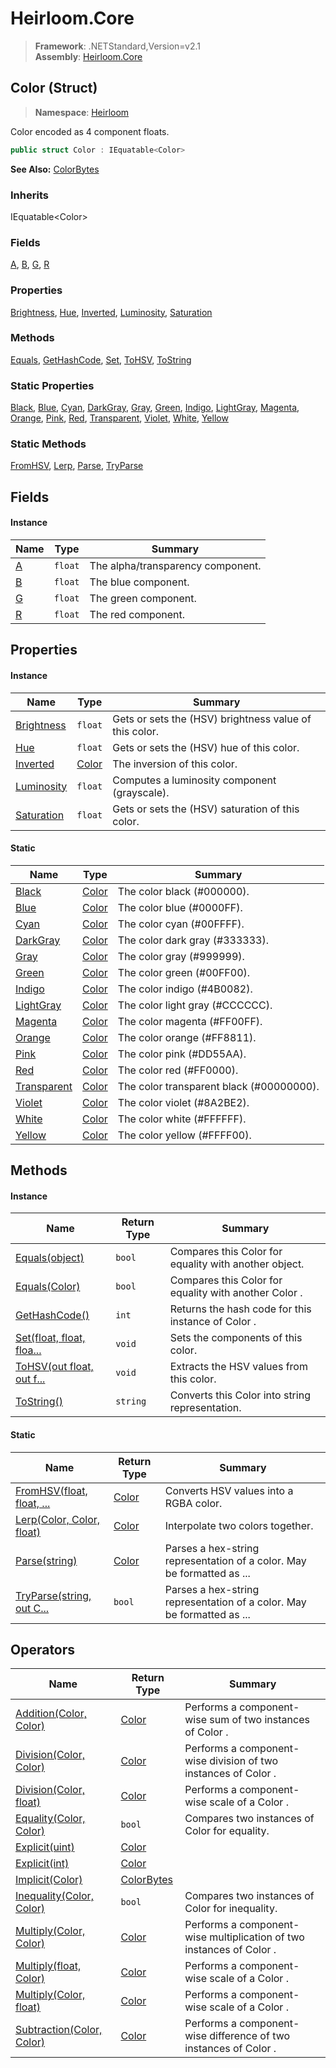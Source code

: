 # Heirloom.Core

> **Framework**: .NETStandard,Version=v2.1  
> **Assembly**: [Heirloom.Core][0]

## Color (Struct)

> **Namespace**: [Heirloom][0]

Color encoded as 4 component floats.

```cs
public struct Color : IEquatable<Color>
```

**See Also:** [ColorBytes][1]

### Inherits

IEquatable\<Color>

### Fields

[A][2], [B][3], [G][4], [R][5]

### Properties

[Brightness][6], [Hue][7], [Inverted][8], [Luminosity][9], [Saturation][10]

### Methods

[Equals][11], [GetHashCode][12], [Set][13], [ToHSV][14], [ToString][15]

### Static Properties

[Black][16], [Blue][17], [Cyan][18], [DarkGray][19], [Gray][20], [Green][21], [Indigo][22], [LightGray][23], [Magenta][24], [Orange][25], [Pink][26], [Red][27], [Transparent][28], [Violet][29], [White][30], [Yellow][31]

### Static Methods

[FromHSV][32], [Lerp][33], [Parse][34], [TryParse][35]

## Fields

#### Instance

| Name   | Type    | Summary                           |
|--------|---------|-----------------------------------|
| [A][2] | `float` | The alpha/transparency component. |
| [B][3] | `float` | The blue component.               |
| [G][4] | `float` | The green component.              |
| [R][5] | `float` | The red component.                |

## Properties

#### Instance

| Name             | Type        | Summary                                                |
|------------------|-------------|--------------------------------------------------------|
| [Brightness][6]  | `float`     | Gets or sets the (HSV) brightness value of this color. |
| [Hue][7]         | `float`     | Gets or sets the (HSV) hue of this color.              |
| [Inverted][8]    | [Color][36] | The inversion of this color.                           |
| [Luminosity][9]  | `float`     | Computes a luminosity component (grayscale).           |
| [Saturation][10] | `float`     | Gets or sets the (HSV) saturation of this color.       |

#### Static

| Name              | Type        | Summary                                  |
|-------------------|-------------|------------------------------------------|
| [Black][16]       | [Color][36] | The color black (#000000).               |
| [Blue][17]        | [Color][36] | The color blue (#0000FF).                |
| [Cyan][18]        | [Color][36] | The color cyan (#00FFFF).                |
| [DarkGray][19]    | [Color][36] | The color dark gray (#333333).           |
| [Gray][20]        | [Color][36] | The color gray (#999999).                |
| [Green][21]       | [Color][36] | The color green (#00FF00).               |
| [Indigo][22]      | [Color][36] | The color indigo (#4B0082).              |
| [LightGray][23]   | [Color][36] | The color light gray (#CCCCCC).          |
| [Magenta][24]     | [Color][36] | The color magenta (#FF00FF).             |
| [Orange][25]      | [Color][36] | The color orange (#FF8811).              |
| [Pink][26]        | [Color][36] | The color pink (#DD55AA).                |
| [Red][27]         | [Color][36] | The color red (#FF0000).                 |
| [Transparent][28] | [Color][36] | The color transparent black (#00000000). |
| [Violet][29]      | [Color][36] | The color violet (#8A2BE2).              |
| [White][30]       | [Color][36] | The color white (#FFFFFF).               |
| [Yellow][31]      | [Color][36] | The color yellow (#FFFF00).              |

## Methods

#### Instance

| Name                            | Return Type | Summary                                               |
|---------------------------------|-------------|-------------------------------------------------------|
| [Equals(object)][11]            | `bool`      | Compares this Color for equality with another object. |
| [Equals(Color)][11]             | `bool`      | Compares this Color for equality with another Color . |
| [GetHashCode()][12]             | `int`       | Returns the hash code for this instance of Color .    |
| [Set(float, float, floa...][13] | `void`      | Sets the components of this color.                    |
| [ToHSV(out float, out f...][14] | `void`      | Extracts the HSV values from this color.              |
| [ToString()][15]                | `string`    | Converts this Color into string representation.       |

#### Static

| Name                            | Return Type | Summary                                                                |
|---------------------------------|-------------|------------------------------------------------------------------------|
| [FromHSV(float, float, ...][32] | [Color][36] | Converts HSV values into a RGBA color.                                 |
| [Lerp(Color, Color, float)][33] | [Color][36] | Interpolate two colors together.                                       |
| [Parse(string)][34]             | [Color][36] | Parses a hex-string representation of a color. May be formatted as ... |
| [TryParse(string, out C...][35] | `bool`      | Parses a hex-string representation of a color. May be formatted as ... |

## Operators

| Name                            | Return Type     | Summary                                                              |
|---------------------------------|-----------------|----------------------------------------------------------------------|
| [Addition(Color, Color)][37]    | [Color][36]     | Performs a component-wise sum of two instances of Color .            |
| [Division(Color, Color)][38]    | [Color][36]     | Performs a component-wise division of two instances of Color .       |
| [Division(Color, float)][38]    | [Color][36]     | Performs a component-wise scale of a Color .                         |
| [Equality(Color, Color)][39]    | `bool`          | Compares two instances of Color for equality.                        |
| [Explicit(uint)][40]            | [Color][36]     |                                                                      |
| [Explicit(int)][40]             | [Color][36]     |                                                                      |
| [Implicit(Color)][41]           | [ColorBytes][1] |                                                                      |
| [Inequality(Color, Color)][42]  | `bool`          | Compares two instances of Color for inequality.                      |
| [Multiply(Color, Color)][43]    | [Color][36]     | Performs a component-wise multiplication of two instances of Color . |
| [Multiply(float, Color)][43]    | [Color][36]     | Performs a component-wise scale of a Color .                         |
| [Multiply(Color, float)][43]    | [Color][36]     | Performs a component-wise scale of a Color .                         |
| [Subtraction(Color, Color)][44] | [Color][36]     | Performs a component-wise difference of two instances of Color .     |

[0]: ../../Heirloom.Core.md
[1]: ColorBytes.md
[2]: Color/A.md
[3]: Color/B.md
[4]: Color/G.md
[5]: Color/R.md
[6]: Color/Brightness.md
[7]: Color/Hue.md
[8]: Color/Inverted.md
[9]: Color/Luminosity.md
[10]: Color/Saturation.md
[11]: Color/Equals.md
[12]: Color/GetHashCode.md
[13]: Color/Set.md
[14]: Color/ToHSV.md
[15]: Color/ToString.md
[16]: Color/Black.md
[17]: Color/Blue.md
[18]: Color/Cyan.md
[19]: Color/DarkGray.md
[20]: Color/Gray.md
[21]: Color/Green.md
[22]: Color/Indigo.md
[23]: Color/LightGray.md
[24]: Color/Magenta.md
[25]: Color/Orange.md
[26]: Color/Pink.md
[27]: Color/Red.md
[28]: Color/Transparent.md
[29]: Color/Violet.md
[30]: Color/White.md
[31]: Color/Yellow.md
[32]: Color/FromHSV.md
[33]: Color/Lerp.md
[34]: Color/Parse.md
[35]: Color/TryParse.md
[36]: Color.md
[37]: Color/op_Addition.md
[38]: Color/op_Division.md
[39]: Color/op_Equality.md
[40]: Color/op_Explicit.md
[41]: Color/op_Implicit.md
[42]: Color/op_Inequality.md
[43]: Color/op_Multiply.md
[44]: Color/op_Subtraction.md
